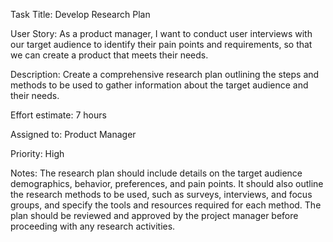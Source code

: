 Task Title: Develop Research Plan

User Story: As a product manager, I want to conduct user interviews with our target audience to identify their pain points and requirements, 
so that we can create a product that meets their needs.

Description: Create a comprehensive research plan outlining the steps and methods to be used to gather information about the target audience and their needs.

Effort estimate: 7 hours

Assigned to: Product Manager

Priority: High

Notes: The research plan should include details on the target audience demographics, behavior, preferences, and pain points. 
It should also outline the research methods to be used, such as surveys, interviews, and focus groups, and specify the tools 
and resources required for each method. The plan should be reviewed and approved by the project manager before proceeding with any research activities.
